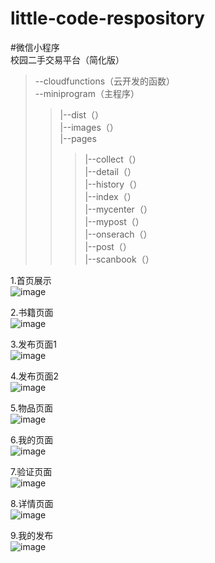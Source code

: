 # little-code-respository
#微信小程序  
校园二手交易平台（简化版）  
>--cloudfunctions（云开发的函数）  
>--miniprogram（主程序）  
>>|--dist（）  
>>  |--images（）  
>>  |--pages  
>>>    |--collect（）  
>>>    |--detail（）  
>>>    |--history（）  
>>>   |--index（）  
>>>    |--mycenter（）  
>>>    |--mypost（）  
>>>    |--onserach（）  
>>>    |--post（）  
>>>    |--scanbook（）  

1.首页展示  
![image](https://github.com/55Cheng/little-code-respository/blob/master/view/index.jpg)  

2.书籍页面  
![image](https://github.com/55Cheng/little-code-respository/blob/master/view/book.jpg)  

3.发布页面1  
![image](https://github.com/55Cheng/little-code-respository/blob/master/view/post.jpg)  

4.发布页面2  
![image](https://github.com/55Cheng/little-code-respository/blob/master/view/post2.jpg)  

5.物品页面  
![image](https://github.com/55Cheng/little-code-respository/blob/master/view/good.jpg)  

6.我的页面  
![image](https://github.com/55Cheng/little-code-respository/blob/master/view/mycenter.jpg)  

7.验证页面  
![image](https://github.com/55Cheng/little-code-respository/blob/master/view/student.jpg)  

8.详情页面  
![image](https://github.com/55Cheng/little-code-respository/blob/master/view/detail.jpg)  

9.我的发布  
![image](https://github.com/55Cheng/little-code-respository/blob/master/view/mypost.jpg)  
